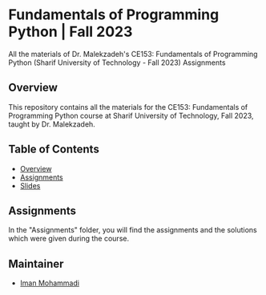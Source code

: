 # Fundamentals of Programming Python | Fall 2023
All the materials of Dr. Malekzadeh's CE153: Fundamentals of Programming Python (Sharif University of Technology - Fall 2023) Assignments

## Overview

This repository contains all the materials for the CE153: Fundamentals of Programming Python course at Sharif University of Technology, Fall 2023, taught by Dr. Malekzadeh.

## Table of Contents

- [Overview](#overview)
- [Assignments](#assignments)
- [Slides](#slides)

## Assignments

In the "Assignments" folder, you will find the assignments and the solutions which were given during the course.

## Maintainer

- [Iman Mohammadi](https://github.com/Imanm02)